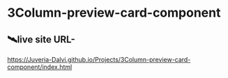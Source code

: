 # 3Column-preview-card-component


## 🛰️live site URL- 
 https://Juveria-Dalvi.github.io/Projects/3Column-preview-card-component/index.html

